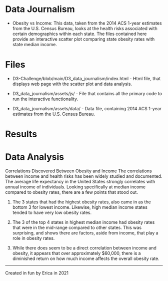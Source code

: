 # Data Journalism

* Obesity vs Income: This data, taken from the 2014 ACS 1-year estimates from the U.S. Census Bureau, looks at the health risks associated with certain demographics within each state. The files contained here provide an interactive scatter plot comparing state obesity rates with state median income. 

# Files

* D3-Challenge/blob/main/D3_data_journalism/index.html - Html file, that displays web page with the scatter plot and data analysis. 

* D3_data_journalism/assets/js/ - File that contains all the primary code to run the interactive functionality.

* D3_data_journalism/assets/data/ - Data file, containing 2014 ACS 1-year estimates from the U.S. Census Bureau.

# Results



# Data Analysis

Correlations Discovered Between Obesity and Income
The correlations between income and health risks has been widely studied and documented. The average life expectancy in the United States strongly correlates with annual income of individuals. Looking specifically at median income compared to obesity rates, there are a few points that stood out.

1) The 3 states that had the highest obesity rates, also came in as the bottom 3 for lowest income. Likewise, high median income states tended to have very low obesity rates.

2) The 3 of the top 4 states in highest median income had obesity rates that were in the mid-range compared to other states. This was surprising, and shows there are factors, aside from income, that play a role in obesity rates.

3) While there does seem to be a direct correlation between income and obesity, it appears that over approximately $60,000, there is a diminished return on how much income affects the overall obesity rate.


-----------------------------------------------------------------------------------------------------------------------------------------------------------------------------------
Created in fun by Erica in 2021
